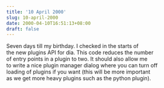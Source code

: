 ```yaml
---
title: '10 April 2000'
slug: 10-april-2000
date: 2000-04-10T16:51:13+08:00
draft: false
---
```


Seven days till my birthday. I checked in the starts of\
the new plugins API for dia. This code reduces the number\
of entry points in a plugin to two. It should also allow me\
to write a nice plugin manager dialog where you can turn off\
loading of plugins if you want (this will be more important\
as we get more heavy plugins such as the python plugin).
